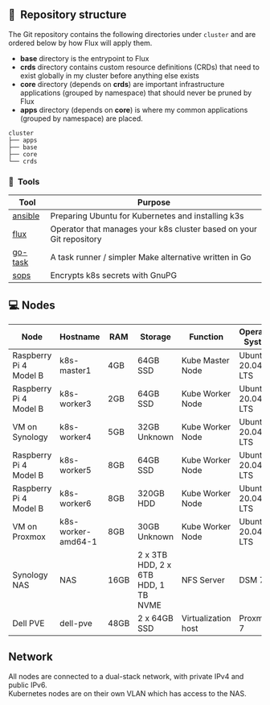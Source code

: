 ## :open_file_folder:&nbsp; Repository structure

The Git repository contains the following directories under `cluster` and are ordered below by how Flux will apply them.

- **base** directory is the entrypoint to Flux
- **crds** directory contains custom resource definitions (CRDs) that need to exist globally in my cluster before anything else exists
- **core** directory (depends on **crds**) are important infrastructure applications (grouped by namespace) that should never be pruned by Flux
- **apps** directory (depends on **core**) is where my common applications (grouped by namespace) are placed.

```
cluster
├── apps
├── base
├── core
└── crds
```

### :wrench:&nbsp; Tools

| Tool                                                               | Purpose                                                             |
|--------------------------------------------------------------------|---------------------------------------------------------------------|
| [ansible](https://www.ansible.com)                                 | Preparing Ubuntu for Kubernetes and installing k3s                  |
| [flux](https://toolkit.fluxcd.io/)                                 | Operator that manages your k8s cluster based on your Git repository |
| [go-task](https://github.com/go-task/task)                         | A task runner / simpler Make alternative written in Go              |
| [sops](https://github.com/mozilla/sops)                            | Encrypts k8s secrets with GnuPG                                     |


## 💻 Nodes
| Node                     | Hostname | RAM  | Storage       | Function          | Operating System
| ------------------------ |-----|------| ------------- | ----------------- | -------------------- |
| Raspberry Pi 4 Model B   |k8s-master1 | 4GB  | 64GB SSD     | Kube Master Node  | Ubuntu 20.04.3 LTS         |
| Raspberry Pi 4 Model B   |k8s-worker3 | 2GB  | 64GB SSD     | Kube Worker Node  | Ubuntu 20.04.3 LTS        |
| VM on Synology   | k8s-worker4 | 5GB  | 32GB Unknown     | Kube Worker Node  | Ubuntu 20.04.3 LTS        |
| Raspberry Pi 4 Model B   |k8s-worker5| 8GB  | 64GB SSD    | Kube Worker Node  | Ubuntu 20.04.3 LTS        |
| Raspberry Pi 4 Model B   |k8s-worker6| 8GB  | 320GB HDD    | Kube Worker Node  | Ubuntu 20.04.3 LTS         |
| VM on Proxmox   |k8s-worker-amd64-1 | 8GB  | 30GB Unknown    | Kube Worker Node  | Ubuntu 20.04.3 LTS         |
| Synology NAS        | NAS | 16GB  | 2 x 3TB HDD, 2 x 6TB HDD, 1 TB NVME  | NFS Server | DSM 7 |
| Dell PVE | dell-pve | 48GB | 2 x 64GB SSD | Virtualization host | Proxmox 7|

## Network

All nodes are connected to a dual-stack network, with private IPv4 and public IPv6.  
Kubernetes nodes are on their own VLAN which has access to the NAS.
